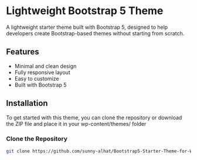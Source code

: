 # Lightweight Bootstrap 5 Theme

A lightweight starter theme built with Bootstrap 5, designed to help developers create Bootstrap-based themes without starting from scratch.

## Features

- Minimal and clean design
- Fully responsive layout
- Easy to customize
- Built with Bootstrap 5

## Installation

To get started with this theme, you can clone the repository or download the ZIP file and place it in your wp-content/themes/ folder

### Clone the Repository

```bash
git clone https://github.com/sunny-alhat/Bootstrap5-Starter-Theme-for-WordPress.git